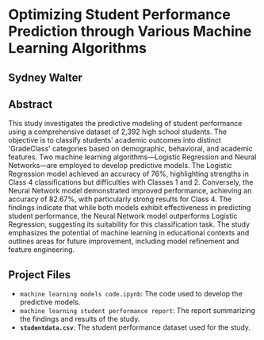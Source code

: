 # Optimizing Student Performance Prediction through Various Machine Learning Algorithms

## Sydney Walter

## Abstract
This study investigates the predictive modeling of student performance 
using a comprehensive dataset of 2,392 high school students. The objective 
is to classify students' academic outcomes into distinct 'GradeClass' 
categories based on demographic, behavioral, and academic features. Two 
machine learning algorithms—Logistic Regression and Neural Networks—are 
employed to develop predictive models. The Logistic Regression model 
achieved an accuracy of 76%, highlighting strengths in Class 4 
classifications but difficulties with Classes 1 and 2. Conversely, the 
Neural Network model demonstrated improved performance, achieving an 
accuracy of 82.67%, with particularly strong results for Class 4. The 
findings indicate that while both models exhibit effectiveness in 
predicting student performance, the Neural Network model outperforms 
Logistic Regression, suggesting its suitability for this classification 
task. The study emphasizes the potential of machine learning in 
educational contexts and outlines areas for future improvement, including 
model refinement and feature engineering.

## Project Files
- `machine learning models code.ipynb`: The code used to develop the 
predictive models.
- `machine learning student performance report`: The report summarizing 
the findings and results of the study.
- **`studentdata.csv`**: The student performance dataset used for the study.

